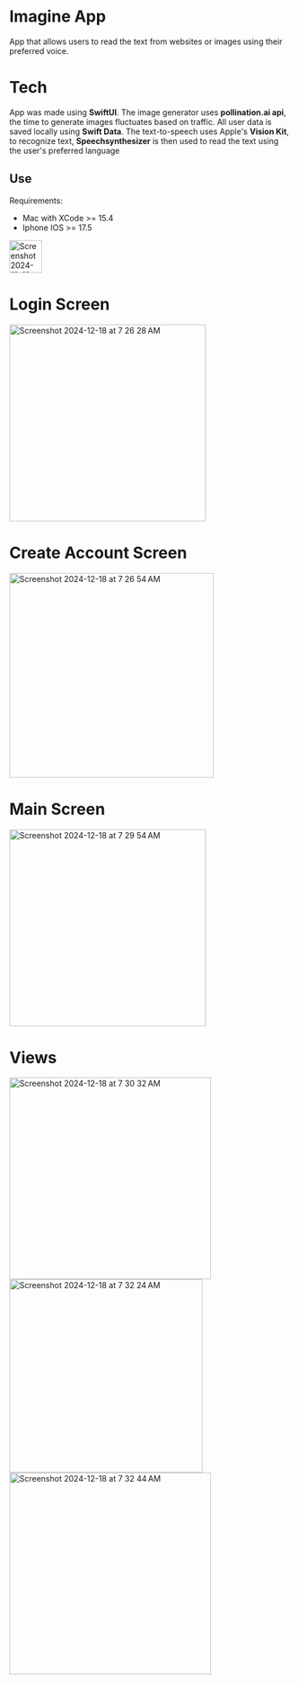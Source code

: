 # Imagine App
App that allows users to read the text from websites or images using their preferred voice. 

# Tech
App was made using **SwiftUI**. The image generator uses **pollination.ai api**, the time to generate images fluctuates based on traffic. All user data is saved locally using **Swift Data**. The text-to-speech uses Apple's **Vision Kit**, to recognize text, **Speechsynthesizer** is then used to read the text using the user's preferred language

## Use
Requirements:
- Mac with XCode >= 15.4
- Iphone IOS >= 17.5

<img width="58" alt="Screenshot 2024-12-18 at 7 22 34 AM" src="https://github.com/user-attachments/assets/a28d72dd-1540-4873-bcdb-dbca4b8d87a4" />

# Login Screen
<img width="350" alt="Screenshot 2024-12-18 at 7 26 28 AM" src="https://github.com/user-attachments/assets/ba9ce9f9-0a96-47dd-b1ec-fb5ac35e2fdb" />

# Create Account Screen
<img width="364" alt="Screenshot 2024-12-18 at 7 26 54 AM" src="https://github.com/user-attachments/assets/e68ded43-77f2-480f-9ee9-608eb1250514" />

# Main Screen
<img width="350" alt="Screenshot 2024-12-18 at 7 29 54 AM" src="https://github.com/user-attachments/assets/dfa31b3e-e533-47e2-b3a7-4c951aec1b07" />

# Views
<img width="359" alt="Screenshot 2024-12-18 at 7 30 32 AM" src="https://github.com/user-attachments/assets/27cfb027-2f07-410e-b01d-905c5d2e592d" />
<img width="344" alt="Screenshot 2024-12-18 at 7 32 24 AM" src="https://github.com/user-attachments/assets/1301e879-09ff-45cc-9940-6960f4913d57" />
<img width="359" alt="Screenshot 2024-12-18 at 7 32 44 AM" src="https://github.com/user-attachments/assets/59ebfbac-d129-4465-bf27-c9aa1396dc7d" />
